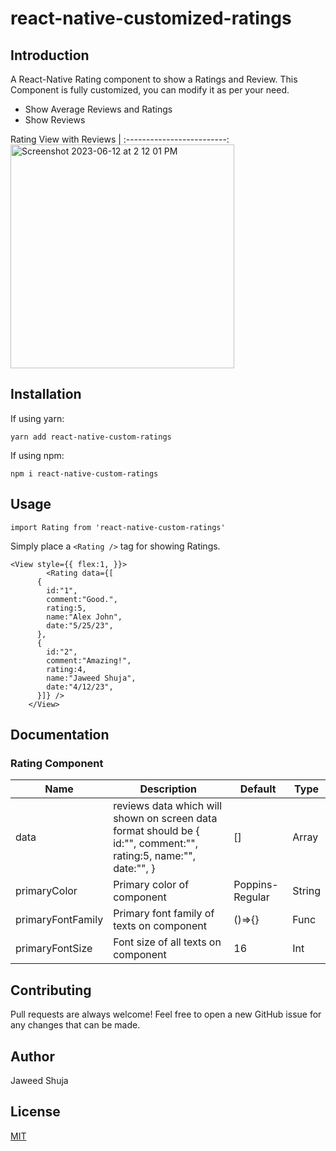 # react-native-customized-ratings

## Introduction
A React-Native Rating component to show a Ratings and Review. This Component is fully customized, you can modify it as per your need.
* Show Average Reviews and Ratings
* Show Reviews


Rating View with Reviews             |
:-------------------------:
<img width="358" alt="Screenshot 2023-06-12 at 2 12 01 PM" src="https://github.com/JaweedShuja/react-native-customized-calendar/assets/56365178/ddcc1237-9dbe-4baa-ac67-3e72867a63a4">



## Installation

If using yarn:

```
yarn add react-native-custom-ratings
```

If using npm:

```
npm i react-native-custom-ratings
```


## Usage

```
import Rating from 'react-native-custom-ratings'
```

Simply place a `<Rating />` tag for showing Ratings.

```
<View style={{ flex:1, }}>
        <Rating data={[
      {
        id:"1",
        comment:"Good.",
        rating:5, 
        name:"Alex John", 
        date:"5/25/23",
      },
      {
        id:"2",
        comment:"Amazing!",
        rating:4, 
        name:"Jaweed Shuja", 
        date:"4/12/23",
      }]} />
    </View>
```




## Documentation

### Rating Component
| Name                                    | Description                                                                   | Default    | Type    |
|-----------------------------------------|-------------------------------------------------------------------------------|------------|---------|
| data                                | reviews data which will shown on screen data format should be { id:"", comment:"", rating:5,  name:"",  date:"", }                                                 | []         | Array     |  
| primaryColor                            | Primary color of component                                                    | Poppins-Regular    | String  | 
| primaryFontFamily                              | Primary font family of texts on component                                             | ()=>{}     | Func    |
| primaryFontSize                           | Font size of all texts on component                                                            | 16      | Int  | 

## Contributing
Pull requests are always welcome! Feel free to open a new GitHub issue for any changes that can be made.

## Author
Jaweed Shuja

## License
[MIT](./LICENSE)

